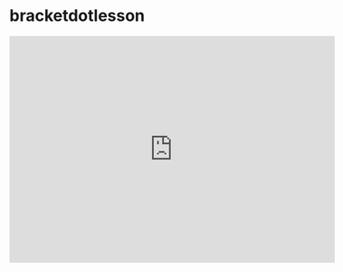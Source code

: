 # bracketdotlesson
<iframe width="575" height="400" style="border:none" frameborder="0" allowtransparency="true" allowfullscreen="true" src="https://share.getcloudapp.com/2NuyGB7X?embed=true">                  </iframe>
